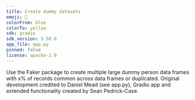 ```yaml
---
title: Create dummy datasets
emoji: 🏃
colorFrom: blue
colorTo: yellow
sdk: gradio
sdk_version: 3.50.0
app_file: app.py
pinned: false
license: apache-2.0
---
```


Use the Faker package to create multiple large dummy person data frames with x% of records common across data frames or duplicated. Original development credited to Daniel Mead (see app.py), Gradio app and extended functionality created by Sean Pedrick-Case.
